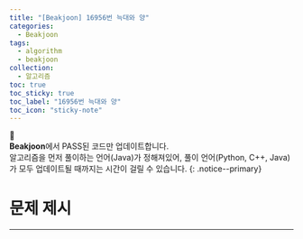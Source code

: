 ```yaml
---
title: "[Beakjoon] 16956번 늑대와 양"
categories:
  - Beakjoon
tags:
  - algorithm
  - beakjoon
collection:
  - 알고리즘
toc: true
toc_sticky: true
toc_label: "16956번 늑대와 양"
toc_icon: "sticky-note"
---
```


📣<br>
**Beakjoon**에서 PASS된 코드만 업데이트합니다.<br>
알고리즘을 먼저 풀이하는 언어(Java)가 정해져있어, 
풀이 언어(Python, C++, Java)가 모두 업데이트될 때까지는 시간이 걸릴 수 있습니다.
{: .notice--primary}

# 문제 제시

---